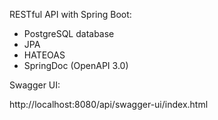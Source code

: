RESTful API with Spring Boot:
* PostgreSQL database
* JPA
* HATEOAS
* SpringDoc (OpenAPI 3.0)

Swagger UI:

http://localhost:8080/api/swagger-ui/index.html